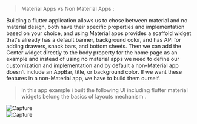 >  Material Apps vs Non Material Apps : 

Building a flutter application allows us to chose between material and no material design, both have their specific properties and implementation based on your choice, and using Material apps provides a scaffold widget that's already has a default banner, background color, and has API for adding drawers, snack bars, and bottom sheets. Then we can add the Center widget directly to the body property for the home page as an example and instead of using no material apps we need to define our customization and implementation and by default a non-Material app doesn’t include an AppBar, title, or background color. If we want these features in a non-Material app, we have to build them ourself.

> In this app example i built the following UI including flutter material widgets belong the basics of layouts mechanism .

![Capture](https://user-images.githubusercontent.com/121069003/209252147-00ddb725-5583-4edd-978b-f3fe02634096.PNG  ) <br>
![Capture](https://user-images.githubusercontent.com/121069003/209416132-709e8765-3b10-4b19-830e-d6021893f3b6.PNG)